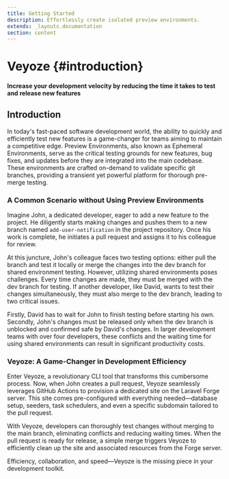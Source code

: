 ```yaml
---
title: Getting Started
description: Effortlessly create isolated preview environments.
extends: _layouts.documentation
section: content
---
```


# Veyoze {#introduction}

#### Increase your development velocity by reducing the time it takes to test and release new features

## Introduction
In today's fast-paced software development world, the ability to quickly and efficiently test new features is a game-changer for teams aiming to maintain a competitive edge. Preview Environments, also known as Ephemeral Environments, serve as the critical testing grounds for new features, bug fixes, and updates before they are integrated into the main codebase. These environments are crafted on-demand to validate specific git branches, providing a transient yet powerful platform for thorough pre-merge testing.


### A Common Scenario without Using Preview Environments
Imagine John, a dedicated developer, eager to add a new feature to the project. He diligently starts making changes and pushes them to a new branch named `add-user-notification` in the project repository. Once his work is complete, he initiates a pull request and assigns it to his colleague for review.

At this juncture, John's colleague faces two testing options: either pull the branch and test it locally or merge the changes into the dev branch for shared environment testing. However, utilizing shared environments poses challenges. Every time changes are made, they must be merged with the dev branch for testing. If another developer, like David, wants to test their changes simultaneously, they must also merge to the dev branch, leading to two critical issues.

Firstly, David has to wait for John to finish testing before starting his own. Secondly, John's changes must be released only when the dev branch is unblocked and confirmed safe by David's changes. In larger development teams with over four developers, these conflicts and the waiting time for using shared environments can result in significant productivity costs.

### Veyoze: A Game-Changer in Development Efficiency
Enter Veyoze, a revolutionary CLI tool that transforms this cumbersome process. Now, when John creates a pull request, Veyoze seamlessly leverages GitHub Actions to provision a dedicated site on the Laravel Forge server. This site comes pre-configured with everything needed—database setup, seeders, task schedulers, and even a specific subdomain tailored to the pull request.

With Veyoze, developers can thoroughly test changes without merging to the main branch, eliminating conflicts and reducing waiting times. When the pull request is ready for release, a simple merge triggers Veyoze to efficiently clean up the site and associated resources from the Forge server.

Efficiency, collaboration, and speed—Veyoze is the missing piece in your development toolkit. 